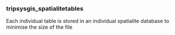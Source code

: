 <H3>tripsysgis_spatialitetables</H3>
Each individual table is stored in an individual spatialite database to minimise the size of the file
